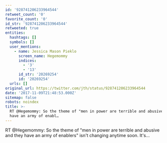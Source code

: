 ```yaml
---
id: '928741206233964544'
retweet_count: '0'
favorite_count: '0'
id_str: '928741206233964544'
retweeted: true
entities:
  hashtags: []
  symbols: []
  user_mentions:
    - name: Jessica Mason Pieklo
      screen_name: Hegemommy
      indices:
        - '3'
        - '13'
      id_str: '20269254'
      id: '20269254'
  urls: []
original_url: https://twitter.com/jth/status/928741206233964544
date: '2017-11-09T21:48:53.000Z'
sitemap: false
robots: noindex
title: >-
  RT @Hegemommy: So the theme of "men in power are terrible and abusive and they
  have an army of enabl…
---
```


RT @Hegemommy: So the theme of "men in power are terrible and abusive and they have an army of enablers" isn't changing anytime soon. It's…